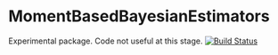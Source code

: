# MomentBasedBayesianEstimators
Experimental package. Code not useful at this stage. 
[![Build Status](https://travis-ci.org/gragusa/MomentBasedBayesianEstimators.jl.svg?branch=master)](https://travis-ci.org/gragusa/MomentBasedBayesianEstimators.jl)
